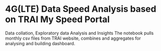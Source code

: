 # 4G(LTE) Data Speed Analysis based on TRAI My Speed Portal
Data collation, Exploratory data Analysis and Insights
The notebook pulls monthly csv files from TRAI website, combines and aggregates for analysing and building dashboard.
